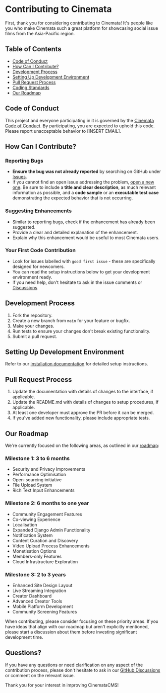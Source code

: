 # Contributing to Cinemata

First, thank you for considering contributing to Cinemata! It's people like you who make Cinemata such a great platform for showcasing social issue films from the Asia-Pacific region.

## Table of Contents

- [Code of Conduct](#code-of-conduct)
- [How Can I Contribute?](#how-can-i-contribute)
- [Development Process](#development-process)
- [Setting Up Development Environment](#setting-up-development-environment)
- [Pull Request Process](#pull-request-process)
- [Coding Standards](#coding-standards)
- [Our Roadmap](#our-roadmap)

## Code of Conduct

This project and everyone participating in it is governed by the [Cinemata Code of Conduct](CODE_OF_CONDUCT.md). By participating, you are expected to uphold this code. Please report unacceptable behavior to [INSERT EMAIL].

## How Can I Contribute?

### Reporting Bugs

- **Ensure the bug was not already reported** by searching on GitHub under [Issues](https://github.com/EngageMedia-Tech/cinematacms/issues).
- If you cannot find an open issue addressing the problem, [open a new one](https://github.com/EngageMedia-Tech/cinematacms/issues/new/choose). Be sure to include a **title and clear description**, as much relevant information as possible, and a **code sample** or an **executable test case** demonstrating the expected behavior that is not occurring.

### Suggesting Enhancements

- Similar to reporting bugs, check if the enhancement has already been suggested.
- Provide a clear and detailed explanation of the enhancement.
- Explain why this enhancement would be useful to most Cinemata users.

### Your First Code Contribution

- Look for issues labelled with `good first issue` - these are specifically designed for newcomers.
- You can read the setup instructions below to get your development environment ready.
- If you need help, don't hesitate to ask in the issue comments or [Discussions](https://github.com/EngageMedia-Tech/cinematacms/discussions).

## Development Process

1. Fork the repository.
2. Create a new branch from `main` for your feature or bugfix.
3. Make your changes.
4. Run tests to ensure your changes don't break existing functionality.
5. Submit a pull request.

## Setting Up Development Environment

Refer to our [installation documentation](docs/index.md) for detailed setup instructions. 

## Pull Request Process

1. Update the documentation with details of changes to the interface, if applicable.
2. Update the README.md with details of changes to setup procedures, if applicable.
3. At least one developer must approve the PR before it can be merged.
4. If you've added new functionality, please include appropriate tests.

## Our Roadmap

We're currently focused on the following areas, as outlined in our [roadmap](README.md#cinemata-20-roadmap):

### Milestone 1: 3 to 6 months

- Security and Privacy Improvements
- Performance Optimisation
- Open-sourcing initiative
- File Upload System
- Rich Text Input Enhancements

### Milestone 2: 6 months to one year

- Community Engagement Features
- Co-viewing Experience
- Localisation
- Expanded Django Admin Functionality
- Notification System
- Content Curation and Discovery
- Video Upload Process Enhancements
- Monetisation Options
- Members-only Features
- Cloud Infrastructure Exploration

### Milestone 3: 2 to 3 years

- Enhanced Site Design Layout
- Live Streaming Integration
- Creator Dashboard
- Advanced Creator Tools
- Mobile Platform Development
- Community Screening Features

When contributing, please consider focusing on these priority areas. If you have ideas that align with our roadmap but aren't explicitly mentioned, please start a discussion about them before investing significant development time.

## Questions?

If you have any questions or need clarification on any aspect of the contribution process, please don't hesitate to ask in our [GitHub Discussions](https://github.com/EngageMedia-Tech/cinematacms/discussions) or comment on the relevant issue.

Thank you for your interest in improving CinemataCMS!
